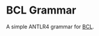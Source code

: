 # BCL Grammar

A simple ANTLR4 grammar for [BCL](https://en.wikipedia.org/wiki/Binary_combinatory_logic).  

